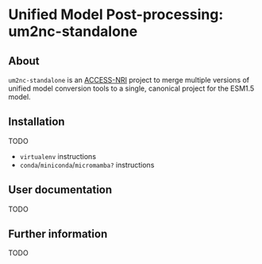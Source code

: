 # Unified Model Post-processing: um2nc-standalone

## About

`um2nc-standalone` is an [ACCESS-NRI](https://www.access-nri.org.au/) project to merge multiple versions of unified model conversion tools to a single, canonical project for the ESM1.5 model. 

## Installation

TODO

* `virtualenv` instructions
* `conda`/`miniconda`/`micromamba?` instructions

## User documentation

TODO

## Further information

TODO
